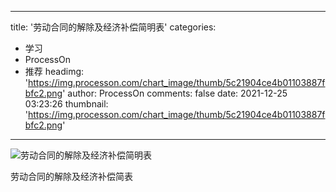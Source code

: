 
---
title: '劳动合同的解除及经济补偿简明表'
categories: 
 - 学习
 - ProcessOn
 - 推荐
headimg: 'https://img.processon.com/chart_image/thumb/5c21904ce4b01103887fbfc2.png'
author: ProcessOn
comments: false
date: 2021-12-25 03:23:26
thumbnail: 'https://img.processon.com/chart_image/thumb/5c21904ce4b01103887fbfc2.png'
---

<div>   
<img class="thumb" alt="劳动合同的解除及经济补偿简明表" src="https://img.processon.com/chart_image/thumb/5c21904ce4b01103887fbfc2.png" referrerpolicy="no-referrer">
<p>劳动合同的解除及经济补偿简表</p>  
</div>
            